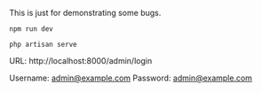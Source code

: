 This is just for demonstrating some bugs.

`npm run dev`

`php artisan serve`

URL: http://localhost:8000/admin/login

Username: admin@example.com
Password: admin@example.com

